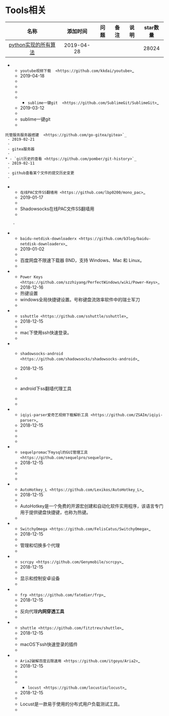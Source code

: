 # Tools相关

名称|添加时间|问题|备注|说明|star数量
:---:|:---:|:---:|:---:|:---:|:--:
[python实现的所有算法](https://github.com/TheAlgorithms/Python)|2019-04-28||||28024





   * - `youtube视频下载  <https://github.com/kkdai/youtube>`_ 
     - 2019-04-18
     - 
     - 
     - 

        * - `sublime一键git  <https://github.com/SublimeGit/SublimeGit>`_ 
     - 2019-03-12
     - 
     - sublime一键git
     -   
    托管服务服务器搭建  <https://github.com/go-gitea/gitea>`_ 
     - 2019-02-21
     - 
     - gitea服务器
     -   
    * - `git历史的查看 <https://github.com/pomber/git-history>`_ 
     - 2019-02-11
     - 
     - github查看某个文件的提交历史变更
     -   


   * - `在线PAC文件SS翻墙用 <https://github.com/lbp0200/mono_pac>`_ 
     - 2019-01-17
     - 
     - Shadowsocks在线PAC文件SS翻墙用
     -   


         -  
   * - `baidu-netdisk-downloaderx <https://github.com/b3log/baidu-netdisk-downloaderx>`_
     - 2019-01-02
     - 
     - 百度网盘不限速下载器 BND，支持 Windows、Mac 和 Linux。
     - 


   * - `Power Keys <https://github.com/szzhiyang/PerfectWindows/wiki/Power-Keys>`_
     - 2018-12-16
     - 热键设置
     - windows全局快捷键设置。号称键盘流效率软件中的瑞士军刀
     -  


   * - `sshuttle <https://github.com/sshuttle/sshuttle>`_
     - 2018-12-15
     - 
     - mac下使用ssh快速登录。
     -  


   * - `shadowsocks-android <https://github.com/shadowsocks/shadowsocks-android>`_
     - 2018-12-15
     - 
     - android下ss翻墙代理工具
     -  

     -  

   * - `iqiyi-parser爱奇艺视频下载解析工具 <https://github.com/ZSAIm/iqiyi-parser>`_
     - 2018-12-15
     - 
     - 
     -  


   * - `sequelpromac下mysql的GUI管理工具 <https://github.com/sequelpro/sequelpro>`_
     - 2018-12-15
     - 
     - 
     - 


   * - `AutoHotkey_L <https://github.com/Lexikos/AutoHotkey_L>`_
     - 2018-12-15
     - 
     - AutoHotkey是一个免费的开源宏创建和自动化软件实用程序，该语言专门用于提供键盘快捷键，也称为热键。
     -  

   * - `SwitchyOmega <https://github.com/FelisCatus/SwitchyOmega>`_
     - 2018-12-15
     - 
     - 管理和切换多个代理
     -  

  * - `scrcpy <https://github.com/Genymobile/scrcpy>`_
     - 2018-12-15
     - 
     - 显示和控制安卓设备
     -  


   * - `frp <https://github.com/fatedier/frp>`_
     - 2018-12-15
     - 
     - 反向代理**内网穿透工具**
     -  


   * - `shuttle <https://github.com/fitztrev/shuttle>`_
     - 2018-12-15
     - 
     - macOS下ssh快速登录的插件
     -  

 
 
   * - `Aria2破解百度云限速用 <https://github.com/itgoyo/Aria2>`_
     - 2018-12-15
     - 
     - 
      * - `locust <https://github.com/locustio/locust>`_
     - 2018-12-15
     - 
     - Locust是一款易于使用的分布式用户负载测试工具。
     -  